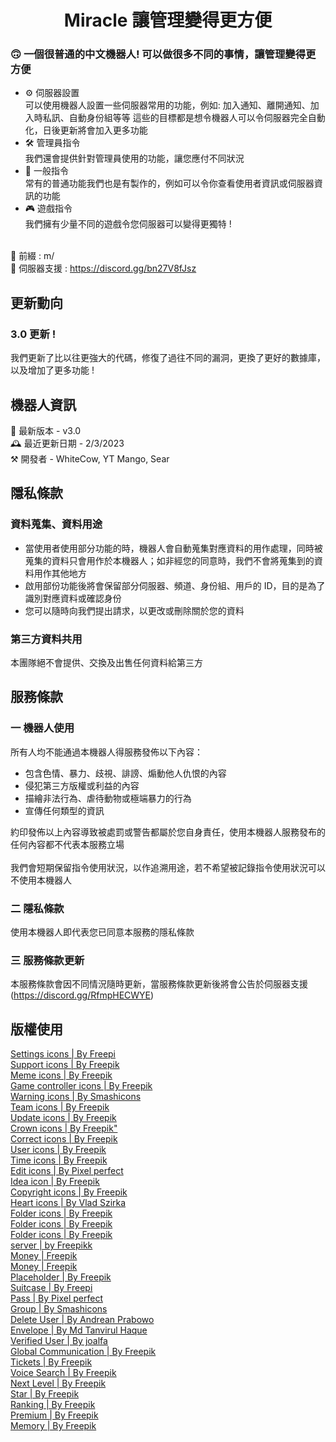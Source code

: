   <h1 align="center">Miracle 讓管理變得更方便</h1>

### 🙃 一個很普通的中文機器人! 可以做很多不同的事情，讓管理變得更方便

- ⚙️ 伺服器設置<br/>
  可以使用機器人設置一些伺服器常用的功能，例如: 加入通知、離開通知、加入時私訊、自動身份組等等
  這些的目標都是想令機器人可以令伺服器完全自動化，日後更新將會加入更多功能<br/>
- 🛠️ 管理員指令<br/>
  我們還會提供針對管理員使用的功能，讓您應付不同狀況<br/>
- 🤠 一般指令<br/>
  常有的普通功能我們也是有製作的，例如可以令你查看使用者資訊或伺服器資訊的功能<br/>
- 🎮 遊戲指令<br/>
  我們擁有少量不同的遊戲令您伺服器可以變得更獨特 !<br/><br/>

🔖 前綴 : m/<br/>
📒 伺服器支援 : https://discord.gg/bn27V8fJsz<br/>

<h2>更新動向</h2>

### 3.0 更新 !<br/>

我們更新了比以往更強大的代碼，修復了過往不同的漏洞，更換了更好的數據庫，以及增加了更多功能 !

<h2>機器人資訊</h2>
🤖 最新版本 - v3.0<br/>
🕰️ 最近更新日期 - 2/3/2023<br/>
⚒️ 開發者 - WhiteCow, YT Mango, Sear<br/>

<h2>隱私條款</h2>

### 資料蒐集、資料用途

- 當使用者使用部分功能的時，機器人會自動蒐集對應資料的用作處理，同時被蒐集的資料只會用作於本機器人；如非經您的同意時，我們不會將蒐集到的資料用作其他地方<br/>
- 啟用部份功能後將會保留部分伺服器、頻道、身份組、用戶的 ID，目的是為了識別對應資料或確認身份<br/>
- 您可以隨時向我們提出請求，以更改或刪除關於您的資料<br/>

### 第三方資料共用

本團隊絕不會提供、交換及出售任何資料給第三方<br/>

<h2>服務條款</h2>

### 一 機器人使用

所有人均不能通過本機器人得服務發佈以下內容：

- 包含色情、暴力、歧視、誹謗、煽動他人仇恨的內容
- 侵犯第三方版權或利益的內容
- 描繪非法行為、虐待動物或極端暴力的行為
- 宣傳任何類型的資訊

約印發佈以上內容導致被處罰或警告都屬於您自身責任，使用本機器人服務發布的任何內容都不代表本服務立場<br/><br/>
我們會短期保留指令使用狀況，以作追溯用途，若不希望被記錄指令使用狀況可以不使用本機器人

### 二 隱私條款

使用本機器人即代表您已同意本服務的隱私條款

### 三 服務條款更新

本服務條款會因不同情況隨時更新，當服務條款更新後將會公告於伺服器支援 (https://discord.gg/RfmpHECWYE)

<h2>版權使用</h2>

[Settings icons | By Freepi](https://www.flaticon.com/premium-icon/settingsButtons3280984?term=setting&page=1&position=69&page=1&position=69&related_id=3280984&origin=search)<br/>
[Support icons | By Freepik](https://www.flaticon.com/free-icon/technical-support_1055683?term=support&page=1&position=41&page=1&position=41&related_id=1055683&origin=search)<br/>
[Meme icons | By Freepik](https://www.flaticon.com/free-icon/meme_5247390?term=meme&page=1&position=2&page=1&position=2&related_id=5247390&origin=search)<br/>
[Game controller icons | By Freepik](https://www.flaticon.com/premium-icon/game-control_1722368?term=game&page=1&position=7&page=1&position=7&related_id=1722368&origin=search)<br/>
[Warning icons | By Smashicons](https://www.flaticon.com/free-icon/warning_1680012?term=warning&page=1&position=11&page=1&position=11&related_id=1680012&origin=search)<br/>
[Team icons | By Freepik](https://www.flaticon.com/premium-icon/team_734358)<br/>
[Update icons | By Freepik](https://www.flaticon.com/free-icon/refresh_3338663)<br/>
[Crown icons | By Freepik"](https://www.flaticon.com/free-icon/product-description_3525271?term=description&page=1&position=25&page=1&position=25&related_id=3525271&origin=search)<br/>
[Correct icons | By Freepik](https://www.flaticon.com/free-icon/check_3699516?related_id=3699516)<br/>
[User icons | By Freepik](https://www.flaticon.com/premium-icon/user_1144709?term=user&page=1&position=9&page=1&position=9&related_id=1144709&origin=search)<br/>
[Time icons | By Freepik](https://www.flaticon.com/free-icon/chronometer_850960?term=timer&page=1&position=6&page=1&position=6&related_id=850960&origin=search)<br/>
[Edit icons | By Pixel perfect](https://www.flaticon.com/free-icon/edit_1828270?term=edit&related_id=1828270)<br/>
[Idea icon | By Freepik](https://www.flaticon.com/free-icon/idea_1378578?term=hint&page=1&position=3&page=1&position=3&related_id=1378578&origin=search)<br/>
[Copyright icons | By Freepik](https://www.flaticon.com/free-icon/copyright_531292)<br/>
[Heart icons | By Vlad Szirka](https://www.flaticon.com/premium-icon/heart_2589175)<br/>
[Folder icons | By Freepik ](https://www.flaticon.com/premium-icon/folder_3121704)<br/>
[Folder icons | By Freepik ](https://www.flaticon.com/premium-icon/folder_3121601)<br/>
[Folder icons | By Freepik ](https://www.flaticon.com/premium-icon/folder_3121602)<br/>
[server | by Freepikk](https://www.flaticon.com/free-icon/server_3208726?term=server&page=1&position=7&page=1&position=7&related_id=3208726&origin=search)<br/>
[Money | Freepik](https://www.flaticon.com/free-icon/money_2933116)<br/>
[Money | Freepik](https://www.flaticon.com/free-icon/money_2382625)<br/>
[Placeholder | By Freepik](https://www.flaticon.com/free-icon/placeholder_2536648?related_id=2536611&origin=search)<br/>
[Suitcase | By Freepi](https://www.flaticon.com/free-icon/suitcase_3281289)<br/>
[Pass | By Pixel perfect](https://www.flaticon.com/free-icon/pass_3596150)<br/>
[Group | By Smashicons](https://www.flaticon.com/free-icon/group_4115707)<br/>
[Delete User | By Andrean Prabowo](https://www.flaticon.com/free-icon/delete-user_3756702)<br/>
[Envelope | By Md Tanvirul Haque](https://www.flaticon.com/free-icon/envelope_9131488)<br/>
[Verified User | By joalfa](https://www.flaticon.com/free-icon/verified-user_3736531?term=verify&page=1&position=31&origin=search&related_id=3736531)<br/>
[Global Communication | By Freepik](https://www.flaticon.com/free-icon/global-communication_8121580)<br/>
[Tickets | By Freepik](https://www.flaticon.com/free-icon/tickets_3472675?term=ticket&page=2&position=2&origin=search&related_id=3472675)<br/>
[Voice Search | By Freepik](ttps://www.flaticon.com/free-icon/voice-search_2282210?term=voice&page=1&position=3&origin=search&related_id=2282210)<br/>
[Next Level | By Freepik](https://www.flaticon.com/free-icon/next-level_8282855)<br/>
[Star | By Freepik](https://www.flaticon.com/free-icon/star_6711545)<br/>
[Ranking | By Freepik](https://www.flaticon.com/free-icon/ranking_1603847)<br/>
[Premium | By Freepik](https://www.flaticon.com/free-icon/premium_4907289)<br/>
[Memory | By Freepik](https://www.flaticon.com/free-icon/memory_3211278?term=memory&page=1&position=17&origin=search&related_id=3211278)<br/>
